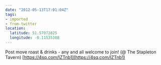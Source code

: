 ```yaml
---
date: "2012-05-13T17:01:04Z"
tags:
- imported
- from-twitter
location:
  latitude: 51.57072825
  longitude: -0.11535108
---
```

Post move roast &amp; drinks - any and all welcome to join\! \(@ The Stapleton Tavern\) [https://4sq.com/IZTnb1](https://4sq.com/IZTnb1)
